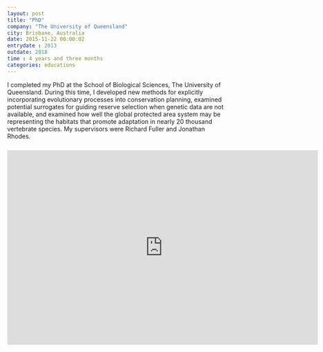 ```yaml
---
layout: post
title: "PhD"
company: "The University of Queensland"
city: Brisbane, Australia
date: 2015-11-22 00:00:02
entrydate : 2013
outdate: 2018
time : 4 years and three months
categories: educations
---
```


I completed my PhD at the School of Biological Sciences, The University of Queensland. During this time, I developed new methods for explicitly incorporating evolutionary processes into conservation planning, examined potential surrogates for guiding reserve selection when genetic data are not available, and examined how well the global protected area system may be representing the habitats that promote adaptation in nearly 20 thousand vertebrate species. My supervisors were Richard Fuller and Jonathan Rhodes.

<div style="width:100%;text-align:center;">
<iframe width="720" height="450" src="https://www.youtube.com/embed/dkkqXo8Z17w" frameborder="0" allow="encrypted-media" allowfullscreen style="padding-top:10px">Please try another web-browser to view the embedded video</iframe>
</div>
